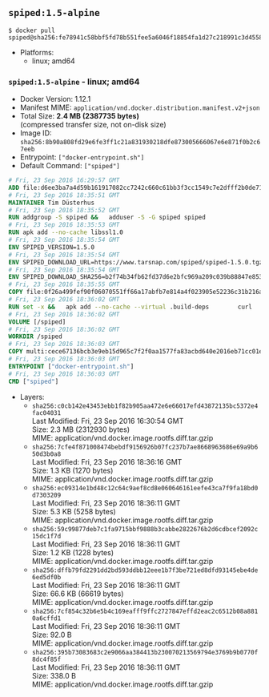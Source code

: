 ## `spiped:1.5-alpine`

```console
$ docker pull spiped@sha256:fe78941c58bbf5fd78b551fee5a6046f18854fa1d27c218991c3d4558d086095
```

-	Platforms:
	-	linux; amd64

### `spiped:1.5-alpine` - linux; amd64

-	Docker Version: 1.12.1
-	Manifest MIME: `application/vnd.docker.distribution.manifest.v2+json`
-	Total Size: **2.4 MB (2387735 bytes)**  
	(compressed transfer size, not on-disk size)
-	Image ID: `sha256:8b90a808fd29e6fe3ff1c21a831930218dfe873005666067e6e871f0b2c67eeb`
-	Entrypoint: `["docker-entrypoint.sh"]`
-	Default Command: `["spiped"]`

```dockerfile
# Fri, 23 Sep 2016 16:29:57 GMT
ADD file:d6ee3ba7a4d59b161917082cc7242c660c61bb3f3cc1549c7e2dfff2b0de7104 in / 
# Fri, 23 Sep 2016 18:35:51 GMT
MAINTAINER Tim Düsterhus
# Fri, 23 Sep 2016 18:35:52 GMT
RUN addgroup -S spiped &&	adduser -S -G spiped spiped
# Fri, 23 Sep 2016 18:35:53 GMT
RUN apk add --no-cache libssl1.0
# Fri, 23 Sep 2016 18:35:54 GMT
ENV SPIPED_VERSION=1.5.0
# Fri, 23 Sep 2016 18:35:54 GMT
ENV SPIPED_DOWNLOAD_URL=https://www.tarsnap.com/spiped/spiped-1.5.0.tgz
# Fri, 23 Sep 2016 18:35:54 GMT
ENV SPIPED_DOWNLOAD_SHA256=b2f74b34fb62fd37d6e2bfc969a209c039b88847e853a49e91768dec625facd7
# Fri, 23 Sep 2016 18:35:55 GMT
COPY file:0f26a499fef90f06070551ff66a17abfb7e814a4f023905e52236c31b216a7bb in /0001-Fix-docker-stop-issue.patch 
# Fri, 23 Sep 2016 18:36:02 GMT
RUN set -x &&	apk add --no-cache --virtual .build-deps 		curl 		gcc 		make 		musl-dev 		openssl-dev 		patch 		tar &&	curl -fsSL "$SPIPED_DOWNLOAD_URL" -o spiped.tar.gz &&	echo "$SPIPED_DOWNLOAD_SHA256 *spiped.tar.gz" |sha256sum -c - &&	mkdir -p /usr/local/src/spiped &&	tar xzf "spiped.tar.gz" -C /usr/local/src/spiped --strip-components=1 &&	rm "spiped.tar.gz" &&	patch -p1 -d /usr/local/src/spiped/ < /0001-Fix-docker-stop-issue.patch &&	CC=gcc make -C /usr/local/src/spiped &&	make -C /usr/local/src/spiped install &&	rm -rf /usr/local/src/spiped &&	apk del .build-deps
# Fri, 23 Sep 2016 18:36:02 GMT
VOLUME [/spiped]
# Fri, 23 Sep 2016 18:36:02 GMT
WORKDIR /spiped
# Fri, 23 Sep 2016 18:36:03 GMT
COPY multi:cece67136bcb3e9eb15d965c7f2f0aa1577fa83acbd640e2016eb71cc01e0cfa in /usr/local/bin/ 
# Fri, 23 Sep 2016 18:36:03 GMT
ENTRYPOINT ["docker-entrypoint.sh"]
# Fri, 23 Sep 2016 18:36:03 GMT
CMD ["spiped"]
```

-	Layers:
	-	`sha256:c0cb142e43453ebb1f82b905aa472e6e66017efd43872135bc5372e4fac04031`  
		Last Modified: Fri, 23 Sep 2016 16:30:54 GMT  
		Size: 2.3 MB (2312930 bytes)  
		MIME: application/vnd.docker.image.rootfs.diff.tar.gzip
	-	`sha256:7cfe4f871008474bebdf9156926b07fc237b7ae8668963686e69a9b650d3b0a8`  
		Last Modified: Fri, 23 Sep 2016 18:36:16 GMT  
		Size: 1.3 KB (1270 bytes)  
		MIME: application/vnd.docker.image.rootfs.diff.tar.gzip
	-	`sha256:ec09314e1bd48c12c64c9aef8cd8e060646161eefe43ca7f9fa18bd0d7303209`  
		Last Modified: Fri, 23 Sep 2016 18:36:11 GMT  
		Size: 5.3 KB (5258 bytes)  
		MIME: application/vnd.docker.image.rootfs.diff.tar.gzip
	-	`sha256:59c99877deb7c1fa9715bbf9888b3cabbe2822676b2d6cdbcef2092c15dc1f7d`  
		Last Modified: Fri, 23 Sep 2016 18:36:11 GMT  
		Size: 1.2 KB (1228 bytes)  
		MIME: application/vnd.docker.image.rootfs.diff.tar.gzip
	-	`sha256:dffb79fd2291dd2bd593ddbb12eee1b7f3be721ed8dfd93145ebe4de6ed5df0b`  
		Last Modified: Fri, 23 Sep 2016 18:36:11 GMT  
		Size: 66.6 KB (66619 bytes)  
		MIME: application/vnd.docker.image.rootfs.diff.tar.gzip
	-	`sha256:7cf854c32b6e5b4c169eafff9ffc2727847effd2eac2c6512b08a8810a6cffd1`  
		Last Modified: Fri, 23 Sep 2016 18:36:11 GMT  
		Size: 92.0 B  
		MIME: application/vnd.docker.image.rootfs.diff.tar.gzip
	-	`sha256:395b73083683c2e9066aa384413b230070213569794e3769b9b0770f8dc4f85f`  
		Last Modified: Fri, 23 Sep 2016 18:36:11 GMT  
		Size: 338.0 B  
		MIME: application/vnd.docker.image.rootfs.diff.tar.gzip
